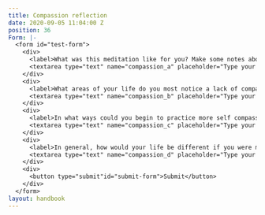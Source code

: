 ```yaml
---
title: Compassion reflection
date: 2020-09-05 11:04:00 Z
position: 36
Form: |-
  <form id="test-form">
    <div>
      <label>What was this meditation like for you? Make some notes about what felt most significant for you.</label>
      <textarea type="text" name="compassion_a" placeholder="Type your answer here"/></textarea>
    </div>
    <div>
      <label>What areas of your life do you most notice a lack of compassion for yourself?</label>
      <textarea type="text" name="compassion_b" placeholder="Type your answer here"/></textarea>
    </div>
    <div>
      <label>In what ways could you begin to practice more self compassion with this part of yourself?</label>
      <textarea type="text" name="compassion_c" placeholder="Type your answer here"/></textarea>
    </div>
    <div>
      <label>In general, how would your life be different if you were more compassionate with yourself?</label>
      <textarea type="text" name="compassion_d" placeholder="Type your answer here"/></textarea>
    </div>
    <div>
      <button type="submit"id="submit-form">Submit</button>
    </div>
  </form>
layout: handbook
---
```


